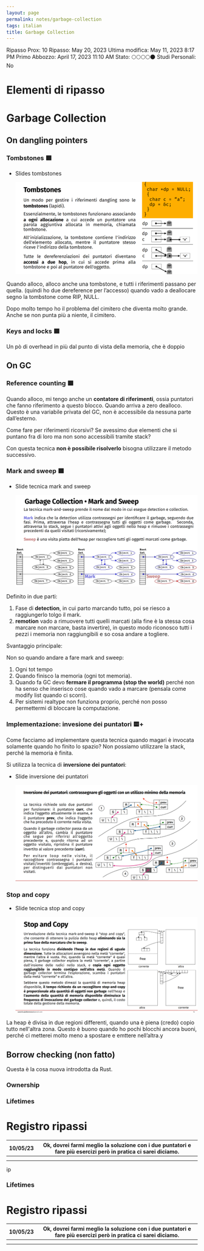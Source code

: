 ```yaml
---
layout: page
permalink: notes/garbage-collection
tags: italian
title: Garbage Collection
---
```


Ripasso Prox: 10
Ripasso: May 20, 2023
Ultima modifica: May 11, 2023 8:17 PM
Primo Abbozzo: April 17, 2023 11:10 AM
Stato: 🌕🌕🌕🌕🌑
Studi Personali: No

# Elementi di ripasso

# Garbage Collection

## On dangling pointers

### Tombstones 🟩

- Slides tombstones

    <img src="/images/notes/image/universita/ex-notion/Garbage Collection/Untitled.png" alt="image/universita/ex-notion/Garbage Collection/Untitled">


Quando alloco, alloco anche una tombstone, e tutti i riferimenti passano per quella. (quindi ho due dereference per l’accesso) quando vado a deallocare segno la tombstone come RIP, NULL.

Dopo molto tempo ho il problema del cimitero che diventa molto grande. Anche se non punta più a niente, il cimitero.

### Keys and locks 🟩

Un pò di overhead in più dal punto di vista della memoria, che è doppio

## On GC

### Reference counting 🟩

Quando alloco, mi tengo anche un **contatore di riferimenti**, ossia puntatori che fanno riferimento a questo blocco. Quando arriva a zero dealloco. Questo è una variabile privata del GC, non è accessibile da nessuna parte dall’esterno.

Come fare per riferimenti ricorsivi? Se avessimo due elementi che si puntano fra di loro ma non sono accessibili tramite stack?

Con questa tecnica **non è possibile risolverlo** bisogna utilizzare il metodo successivo.

### Mark and sweep 🟩

- Slide tecnica mark and sweep

    <img src="/images/notes/image/universita/ex-notion/Garbage Collection/Untitled 1.png" alt="image/universita/ex-notion/Garbage Collection/Untitled 1">


Definito in due parti:

1. Fase di **detection**, in cui parto marcando tutto, poi se riesco a raggiungerlo tolgo il mark.
2. **remotion** vado a rimuovere tutti quelli marcati (alla fine è la stessa cosa marcare non marcare, basta invertire), in questo modo riconosco tutti i pezzi i memoria non raggiungibili e so cosa andare a togliere.

Svantaggio principale:

Non so quando andare a fare mark and sweep:

1. Ogni tot tempo
2. Quando finisco la memoria (ogni tot memoria).
3. Quando fa GC devo **fermare il programma (stop the world)** perché non ha senso che inserisco cose quando vado a marcare (pensala come modify list quando ci scorri).
4. Per sistemi realtype non funziona proprio, perché non posso permettermi di bloccare la computazione.

### Implementazione: invesione dei puntatori 🟨+

Come facciamo ad implementare questa tecnica quando magari è invocata solamente quando ho finito lo spazio? Non possiamo utilizzare la stack, perché la memoria è finita.

Si utilizza la tecnica di **inversione dei puntatori**:

- Slide inversione dei puntatori

    <img src="/images/notes/image/universita/ex-notion/Garbage Collection/Untitled 2.png" alt="image/universita/ex-notion/Garbage Collection/Untitled 2">


### Stop and copy

- Slide tecnica stop and copy

    <img src="/images/notes/image/universita/ex-notion/Garbage Collection/Untitled 3.png" alt="image/universita/ex-notion/Garbage Collection/Untitled 3">


La heap è divisa in due regioni differenti, quando una è piena (credo) copio tutto nell'altra zona. Questo è buono quando ho pochi blocchi ancora buoni, perché ci metterei molto meno a spostare e emttere nell’altra.y

## Borrow checking (non fatto)

Questa è la cosa nuova introdotta da Rust.

### Ownership

### Lifetimes

# Registro ripassi

| 10/05/23 | Ok, dovrei farmi meglio la soluzione con i due puntatori e fare più esercizi però in pratica ci sarei diciamo. |
| --- | --- |
|  |  |
|  |  |
ip

### Lifetimes

# Registro ripassi

| 10/05/23 | Ok, dovrei farmi meglio la soluzione con i due puntatori e fare più esercizi però in pratica ci sarei diciamo. |
| --- | --- |
|  |  |
|  |  |